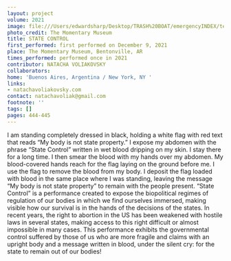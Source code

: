 ```yaml
---
layout: project
volume: 2021
image: file:///Users/edwardsharp/Desktop/TRASH%20BOAT/emergencyINDEX/ten_plus/guts/Print%20only/Links/1663710310716__State_Control--Natacha_Voliakovsky.jpg
photo_credit: The Momentary Museum
title: STATE CONTROL
first_performed: first performed on December 9, 2021
place: The Momentary Museum, Bentonville, AR
times_performed: performed once in 2021
contributor: NATACHA VOLIAKOVSKY
collaborators:
home: 'Buenos Aires, Argentina / New York, NY '
links:
- natachavoliakovsky.com
contact: natachavoliak@gmail.com
footnote: ''
tags: []
pages: 444-445
---
```

 I am standing completely dressed in black, holding a white flag with red text that reads “My body is not state property.” I expose my abdomen with the phrase “State Control” written in wet blood dripping on my skin. I stay there for a long time. I then smear the blood with my hands over my abdomen. My blood-covered hands reach for the flag laying on the ground before me. I use the flag to remove the blood from my body. I deposit the flag loaded with blood in the same place where I was standing, leaving the message “My body is not state property” to remain with the people present. “State Control” is a performance created to expose the biopolitical regimes of regulation of our bodies in which we find ourselves immersed, making visible how our survival is in the hands of the decisions of the states. In recent years, the right to abortion in the US has been weakened with hostile laws in several states, making access to this right difficult or almost impossible in many cases. This performance exhibits the governmental control suffered by those of us who are more fragile and claims with an upright body and a message written in blood, under the silent cry: for the state to remain out of our bodies! 